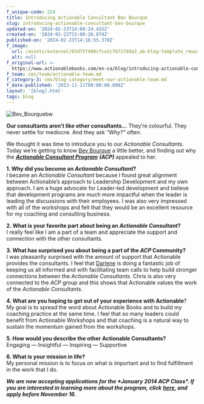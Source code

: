 ```yaml
---
f_unique-code: 224
title: Introducing Actionable Consultant Bev Bourque
slug: introducing-actionable-consultant-bev-bourque
updated-on: '2024-02-23T14:08:24.425Z'
created-on: '2024-02-22T15:08:26.874Z'
published-on: '2024-02-23T14:16:55.370Z'
f_image:
  url: /assets/external/65d75f468cfce2c76717d4a3_ab-blog-template_reward.jpeg
  alt: null
f_original-url: >-
  https://www.actionablebooks.com/en-ca/blog/introducing-actionable-consultant-bev-bourque/
f_team: cms/team/actionable-team.md
f_category-3: cms/blog-category/meet-our-actionable-team.md
f_date-published: '2013-11-11T00:00:00.000Z'
layout: '[blog].html'
tags: blog
---
```


![Bev_Bourquebw](/assets/external/65d36214ea738fa89040201f_bev_bourquebw.jpeg)

**Our consultants aren’t like other consultants…** They’re colourful. They never settle for mediocre. And they ask _“Why?”_ often.

We thought it was time to introduce you to our _Actionable Consultants_. Today we’re getting to know [Bev Bourque](https://www.actionablebooks.com/team/bev-bourque/) a little better, and finding out why the [**_Actionable Consultant Program_**](https://www.actionablebooks.com/consultants/) **_(ACP)_** appealed to her.

**1\. Why did you become an _Actionable Consultant_?**  
I became an _Actionable Consultant_ because I found great alignment between Actionable’s approach to Leadership Development and my own approach. I am a huge advocate for Leader-led development and believe that development programs are much more impactful when the leader is leading the discussions with their employees. I was also very impressed with all of the workshops and felt that they would be an excellent resource for my coaching and consulting business.

**2\. What is your favorite part about being an _Actionable Consultant_?**  
I really feel like I am a part of a team and appreciate the support and connection with the other consultants.

**3\. What has surprised you about being a part of the _ACP_ Community?**  
I was pleasantly surprised with the amount of support that Actionable provides the consultants. I feel that [Darlene](https://www.actionablebooks.com/team/darlene-huff/) is doing a fantastic job of keeping us all informed and with facilitating team calls to help build stronger connections between the _Actionable Consultants_. Chris is also very connected to the _ACP_ group and this shows that Actionable values the work of the _Actionable Consultants_.

**4\. What are you hoping to get out of your experience with Actionable**?  
My goal is to spread the word about Actionable Books and to build my coaching practice at the same time. I feel that so many leaders could benefit from Actionable Workshops and that coaching is a natural way to sustain the momentum gained from the workshops.

**5\. How would you describe the other Actionable Consultants?**  
Engaging — Insightful — Inspiring — Supportive

**6\. What is your mission in life?**  
My personal mission is to focus on what is important and to find fulfillment in the work that I do.

**_We are now accepting applications for the \*January 2014 ACP Class\*. If you are interested in learning more about the program, click_** [**_here_**](https://www.actionablebooks.com/consultants/)**_, and apply before November 16._**
